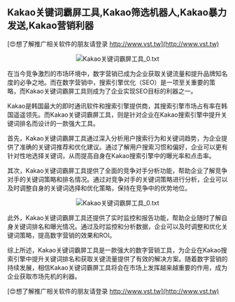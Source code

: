 ## **Kakao关键词霸屏工具,Kakao筛选机器人,Kakao暴力发送,Kakao营销利器**

[😍想了解推广相关软件的朋友请登录 http://www.vst.tw](http://www.vst.tw)

 <center><img src="https://vst.tw/MP4/tuiguang/png/5.png" alt="Kakao关键词霸屏工具_0.txt"></center>

在当今竞争激烈的市场环境中，数字营销已成为企业获取关键流量和提升品牌知名度的必争之地。而在数字营销中，搜索引擎优化（SEO）是一项至关重要的策略，而Kakao关键词霸屏工具则成为了企业实现SEO目标的利器之一。

Kakao是韩国最大的即时通讯软件和搜索引擎提供商，其搜索引擎市场占有率在韩国遥遥领先。而Kakao关键词霸屏工具，则是针对企业在Kakao搜索引擎中提升关键词排名而设计的一款强大工具。

首先，Kakao关键词霸屏工具通过深入分析用户搜索行为和关键词趋势，为企业提供了准确的关键词推荐和优化建议。通过了解用户搜索习惯和偏好，企业可以更有针对性地选择关键词，从而提高自身在Kakao搜索引擎中的曝光率和点击率。

其次，Kakao关键词霸屏工具提供了全面的竞争对手分析功能，帮助企业了解竞争对手的关键词策略和排名情况。通过对竞争对手的关键词策略进行分析，企业可以及时调整自身的关键词选择和优化策略，保持在竞争中的优势地位。

 <center><img src="https://vst.tw/MP4/tuiguang/png/1.png" alt="Kakao关键词霸屏工具_0.txt"></center>

此外，Kakao关键词霸屏工具还提供了实时监控和报告功能，帮助企业随时了解自身关键词排名和曝光情况。通过及时监控和分析数据，企业可以及时调整和优化关键词策略，提高数字营销的效果和ROI。

综上所述，Kakao关键词霸屏工具是一款强大的数字营销工具，为企业在Kakao搜索引擎中提升关键词排名和获取关键流量提供了有效的解决方案。随着数字营销的持续发展，相信Kakao关键词霸屏工具将会在市场上发挥越来越重要的作用，成为企业获取市场先机的利器。

[😍想了解推广相关软件的朋友请登录 http://www.vst.tw](http://www.vst.tw)



